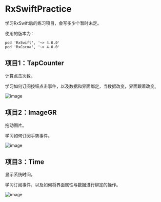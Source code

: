 # RxSwiftPractice
学习RxSwift后的练习项目，会写多少个暂时未定。

使用的版本为：
```
pod 'RxSwift', '~> 4.0.0'
pod 'RxCocoa', '~> 4.0.0'
```

## 项目1：TapCounter
计算点击次数。

学习如何订阅按钮点击事件，以及数据和界面绑定，当数据改变，界面跟着改变。

![image](https://github.com/flywo/RxSwiftPractice/blob/master/01TapCounter/TapCounter.gif)

## 项目2：ImageGR
拖动图片。

学习如何订阅手势事件。

![image](https://github.com/flywo/RxSwiftPractice/blob/master/02ImageGR/02.gif)

## 项目3：Time
显示系统时间。

学习订阅事件，以及如何将界面属性与数据进行绑定的操作。

![image](https://github.com/flywo/RxSwiftPractice/blob/master/03TimeChoice/03.gif)
